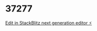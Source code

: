 # 37277

[Edit in StackBlitz next generation editor ⚡️](https://stackblitz.com/~/github.com/odeyemi-increase-ayobami/37277)